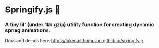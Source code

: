 # Springify.js 🌿

### A tiny lil' (under 1kb gzip) utility function for creating dynamic spring animations.

Docs and demos here.
https://lukecarlthompson.github.io/springify.js
